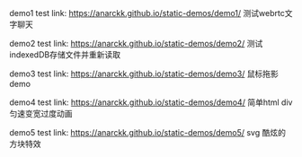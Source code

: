 demo1 test link: https://anarckk.github.io/static-demos/demo1/   测试webrtc文字聊天

demo2 test link: https://anarckk.github.io/static-demos/demo2/   测试indexedDB存储文件并重新读取

demo3 test link: https://anarckk.github.io/static-demos/demo3/   鼠标拖影demo

demo4 test link: https://anarckk.github.io/static-demos/demo4/   简单html div匀速变宽过度动画

demo5 test link: https://anarckk.github.io/static-demos/demo5/   svg 酷炫的方块特效



